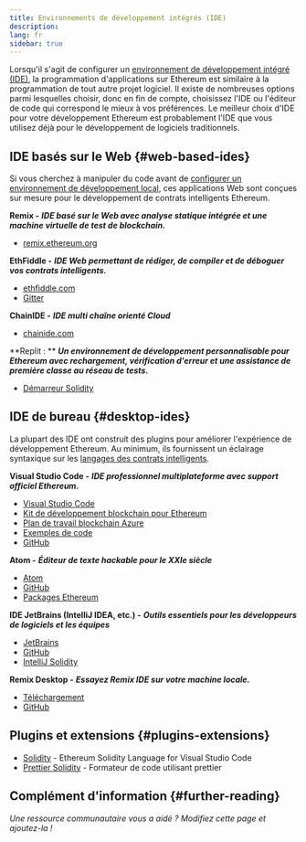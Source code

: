 ```yaml
---
title: Environnements de développement intégrés (IDE)
description:
lang: fr
sidebar: true
---
```


Lorsqu'il s'agit de configurer un [environnement de développement intégré (IDE)](https://wikipedia.org/wiki/Integrated_development_environment), la programmation d'applications sur Ethereum est similaire à la programmation de tout autre projet logiciel. Il existe de nombreuses options parmi lesquelles choisir, donc en fin de compte, choisissez l'IDE ou l'éditeur de code qui correspond le mieux à vos préférences. Le meilleur choix d'IDE pour votre développement Ethereum est probablement l'IDE que vous utilisez déjà pour le développement de logiciels traditionnels.

## IDE basés sur le Web {#web-based-ides}

Si vous cherchez à manipuler du code avant de [configurer un environnement de développement local](/developers/local-environment/), ces applications Web sont conçues sur mesure pour le développement de contrats intelligents Ethereum.

**Remix -** **_IDE basé sur le Web avec analyse statique intégrée et une machine virtuelle de test de blockchain._**

- [remix.ethereum.org](https://remix.ethereum.org/)

**EthFiddle -** **_IDE Web permettant de rédiger, de compiler et de déboguer vos contrats intelligents._**

- [ethfiddle.com](https://ethfiddle.com/)
- [Gitter](https://gitter.im/loomnetwork/ethfiddle)

**ChainIDE -** **_IDE multi chaîne orienté Cloud_**

- [chainide.com](https://chainide.com/)

**Replit : ** **_Un environnement de développement personnalisable pour Ethereum avec rechargement, vérification d'erreur et une assistance de première classe au réseau de tests._**

- [Démarreur Solidity](https://replit.com/@replit/Solidity-starter-beta)

## IDE de bureau {#desktop-ides}

La plupart des IDE ont construit des plugins pour améliorer l'expérience de développement Ethereum. Au minimum, ils fournissent un éclairage syntaxique sur les [langages des contrats intelligents](/developers/docs/smart-contracts/languages/).

**Visual Studio Code -** **_IDE professionnel multiplateforme avec support officiel Ethereum._**

- [Visual Studio Code](https://code.visualstudio.com/)
- [Kit de développement blockchain pour Ethereum](https://marketplace.visualstudio.com/items?itemName=AzBlockchain.azure-blockchain)
- [Plan de travail blockchain Azure](https://azuremarketplace.microsoft.com/en-us/marketplace/apps/microsoft-azure-blockchain.azure-blockchain-workbench?tab=Overview)
- [Exemples de code](https://github.com/Azure-Samples/blockchain/blob/master/blockchain-workbench/application-and-smart-contract-samples/readme.md)
- [GitHub](https://github.com/microsoft/vscode)

**Atom -** **_Éditeur de texte hackable pour le XXIe siècle_**

- [Atom](https://atom.io/)
- [GitHub](https://github.com/atom)
- [Packages Ethereum](https://atom.io/packages/search?utf8=%E2%9C%93&q=keyword%3Aethereum&commit=Search)

**IDE JetBrains (IntelliJ IDEA, etc.) -** **_Outils essentiels pour les développeurs de logiciels et les équipes_**

- [JetBrains](https://www.jetbrains.com/)
- [GitHub](https://github.com/JetBrains)
- [IntelliJ Solidity](https://github.com/intellij-solidity/intellij-solidity/)

**Remix Desktop -** **_Essayez Remix IDE sur votre machine locale._**

- [Téléchargement](https://github.com/ethereum/remix-desktop/releases)
- [GitHub](https://github.com/ethereum/remix-desktop)

## Plugins et extensions {#plugins-extensions}

- [Solidity](https://marketplace.visualstudio.com/items?itemName=JuanBlanco.solidity) - Ethereum Solidity Language for Visual Studio Code
- [Prettier Solidity](https://github.com/prettier-solidity/prettier-plugin-solidity) - Formateur de code utilisant prettier

## Complément d'information {#further-reading}

_Une ressource communautaire vous a aidé ? Modifiez cette page et ajoutez-la !_
